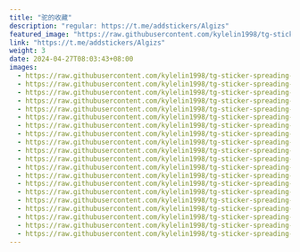 ```yaml
---
title: "驼的收藏"
description: "regular: https://t.me/addstickers/Algizs"
featured_image: "https://raw.githubusercontent.com/kylelin1998/tg-sticker-spreading-worldwide-images/main/img/c93537ec-399e-49a9-95b9-251fe0bce5c4.jpg"
link: "https://t.me/addstickers/Algizs"
weight: 3
date: 2024-04-27T08:03:43+08:00
images:
  - https://raw.githubusercontent.com/kylelin1998/tg-sticker-spreading-worldwide-images/main/img/c93537ec-399e-49a9-95b9-251fe0bce5c4.jpg
  - https://raw.githubusercontent.com/kylelin1998/tg-sticker-spreading-worldwide-images/main/img/e8233135-03f4-4df6-919e-2c408826e00f.jpg
  - https://raw.githubusercontent.com/kylelin1998/tg-sticker-spreading-worldwide-images/main/img/7c06a1f9-2b78-42e8-bf4c-91ed83277813.jpg
  - https://raw.githubusercontent.com/kylelin1998/tg-sticker-spreading-worldwide-images/main/img/886c69fe-9ff4-4ba3-914c-dbf0c0a8f688.jpg
  - https://raw.githubusercontent.com/kylelin1998/tg-sticker-spreading-worldwide-images/main/img/3e8ba07e-51e1-49d9-a3e6-d30dd3772e81.jpg
  - https://raw.githubusercontent.com/kylelin1998/tg-sticker-spreading-worldwide-images/main/img/b52e19b4-05a9-414f-bf7d-8ef58cee18f6.jpg
  - https://raw.githubusercontent.com/kylelin1998/tg-sticker-spreading-worldwide-images/main/img/1d73b1bf-36ad-42d5-aa2b-e6f4b47bb7a3.jpg
  - https://raw.githubusercontent.com/kylelin1998/tg-sticker-spreading-worldwide-images/main/img/ed405dba-955b-409a-a856-c393ba747c19.jpg
  - https://raw.githubusercontent.com/kylelin1998/tg-sticker-spreading-worldwide-images/main/img/40338c9d-52c4-4882-bd46-b3aede01415c.jpg
  - https://raw.githubusercontent.com/kylelin1998/tg-sticker-spreading-worldwide-images/main/img/56394e1b-2298-4245-8d1a-d7402ebe932a.jpg
  - https://raw.githubusercontent.com/kylelin1998/tg-sticker-spreading-worldwide-images/main/img/bf851414-0bf3-4130-8a21-7ada3d3b6a6b.jpg
  - https://raw.githubusercontent.com/kylelin1998/tg-sticker-spreading-worldwide-images/main/img/ad8afb50-08a3-43c6-9ac5-a4e7dd5006f9.jpg
  - https://raw.githubusercontent.com/kylelin1998/tg-sticker-spreading-worldwide-images/main/img/c893325c-7fab-4d59-84df-5e216d5a43e5.jpg
  - https://raw.githubusercontent.com/kylelin1998/tg-sticker-spreading-worldwide-images/main/img/3fc0835a-0295-435b-8394-d4629ce2c3f2.jpg
  - https://raw.githubusercontent.com/kylelin1998/tg-sticker-spreading-worldwide-images/main/img/b4684604-6191-4215-a377-e9c6b3e55e44.jpg
  - https://raw.githubusercontent.com/kylelin1998/tg-sticker-spreading-worldwide-images/main/img/9be8a382-9dc2-4f9b-b6fa-8a2d9c031b60.jpg
  - https://raw.githubusercontent.com/kylelin1998/tg-sticker-spreading-worldwide-images/main/img/e1d2066a-b58a-4255-9900-028c0dd4e65e.jpg
  - https://raw.githubusercontent.com/kylelin1998/tg-sticker-spreading-worldwide-images/main/img/d611f8e0-13d8-4e8d-997a-2238b0ef1324.jpg
  - https://raw.githubusercontent.com/kylelin1998/tg-sticker-spreading-worldwide-images/main/img/7145876f-2b01-43f2-b7f9-f8e0e31749e2.jpg
  - https://raw.githubusercontent.com/kylelin1998/tg-sticker-spreading-worldwide-images/main/img/15791601-4b51-42e8-a4b4-63f935a3a6f5.jpg
---
```

